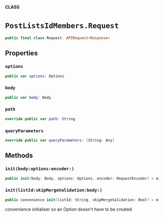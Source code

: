 **CLASS**

# `PostListsIdMembers.Request`

```swift
public final class Request: APIRequest<Response>
```

## Properties
### `options`

```swift
public var options: Options
```

### `body`

```swift
public var body: Body
```

### `path`

```swift
override public var path: String
```

### `queryParameters`

```swift
override public var queryParameters: [String: Any]
```

## Methods
### `init(body:options:encoder:)`

```swift
public init(body: Body, options: Options, encoder: RequestEncoder? = nil)
```

### `init(listId:skipMergeValidation:body:)`

```swift
public convenience init(listId: String, skipMergeValidation: Bool? = nil, body: Body)
```

convenience initialiser so an Option doesn't have to be created
